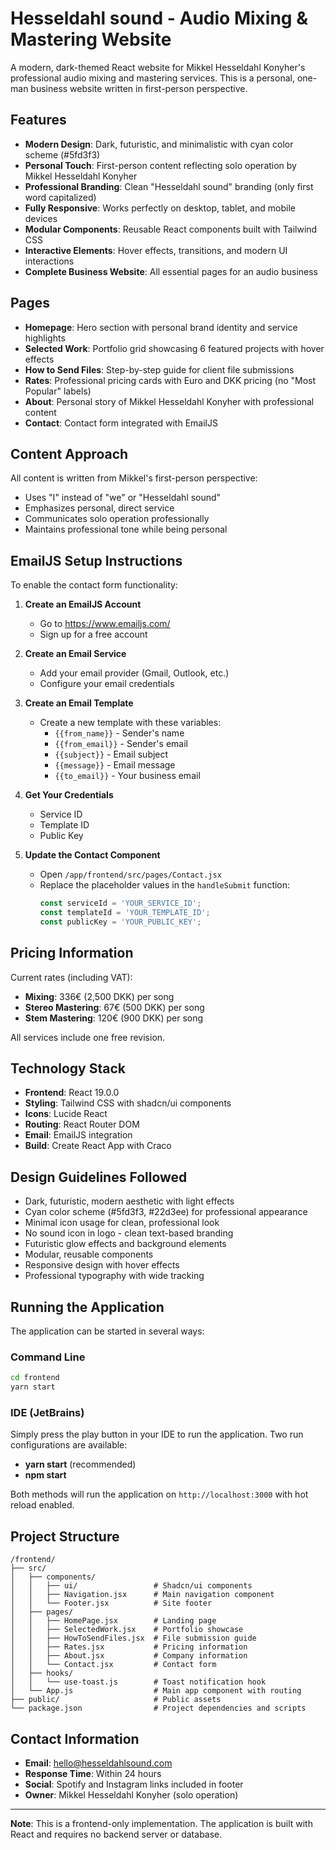 # Hesseldahl sound - Audio Mixing & Mastering Website

A modern, dark-themed React website for Mikkel Hesseldahl Konyher's professional audio mixing and mastering services. This is a personal, one-man business website written in first-person perspective.

## Features

- **Modern Design**: Dark, futuristic, and minimalistic with cyan color scheme (#5fd3f3)
- **Personal Touch**: First-person content reflecting solo operation by Mikkel Hesseldahl Konyher
- **Professional Branding**: Clean "Hesseldahl sound" branding (only first word capitalized)
- **Fully Responsive**: Works perfectly on desktop, tablet, and mobile devices
- **Modular Components**: Reusable React components built with Tailwind CSS
- **Interactive Elements**: Hover effects, transitions, and modern UI interactions
- **Complete Business Website**: All essential pages for an audio business

## Pages

- **Homepage**: Hero section with personal brand identity and service highlights
- **Selected Work**: Portfolio grid showcasing 6 featured projects with hover effects
- **How to Send Files**: Step-by-step guide for client file submissions
- **Rates**: Professional pricing cards with Euro and DKK pricing (no "Most Popular" labels)
- **About**: Personal story of Mikkel Hesseldahl Konyher with professional content
- **Contact**: Contact form integrated with EmailJS

## Content Approach

All content is written from Mikkel's first-person perspective:
- Uses "I" instead of "we" or "Hesseldahl sound"
- Emphasizes personal, direct service
- Communicates solo operation professionally
- Maintains professional tone while being personal

## EmailJS Setup Instructions

To enable the contact form functionality:

1. **Create an EmailJS Account**
   - Go to https://www.emailjs.com/
   - Sign up for a free account

2. **Create an Email Service**
   - Add your email provider (Gmail, Outlook, etc.)
   - Configure your email credentials

3. **Create an Email Template**
   - Create a new template with these variables:
     - `{{from_name}}` - Sender's name
     - `{{from_email}}` - Sender's email
     - `{{subject}}` - Email subject
     - `{{message}}` - Email message
     - `{{to_email}}` - Your business email

4. **Get Your Credentials**
   - Service ID
   - Template ID
   - Public Key

5. **Update the Contact Component**
   - Open `/app/frontend/src/pages/Contact.jsx`
   - Replace the placeholder values in the `handleSubmit` function:
     ```javascript
     const serviceId = 'YOUR_SERVICE_ID';
     const templateId = 'YOUR_TEMPLATE_ID';
     const publicKey = 'YOUR_PUBLIC_KEY';
     ```

## Pricing Information

Current rates (including VAT):
- **Mixing**: 336€ (2,500 DKK) per song
- **Stereo Mastering**: 67€ (500 DKK) per song  
- **Stem Mastering**: 120€ (900 DKK) per song

All services include one free revision.

## Technology Stack

- **Frontend**: React 19.0.0
- **Styling**: Tailwind CSS with shadcn/ui components
- **Icons**: Lucide React
- **Routing**: React Router DOM
- **Email**: EmailJS integration
- **Build**: Create React App with Craco

## Design Guidelines Followed

- Dark, futuristic, modern aesthetic with light effects
- Cyan color scheme (#5fd3f3, #22d3ee) for professional appearance
- Minimal icon usage for clean, professional look
- No sound icon in logo - clean text-based branding
- Futuristic glow effects and background elements
- Modular, reusable components
- Responsive design with hover effects
- Professional typography with wide tracking

## Running the Application

The application can be started in several ways:

### Command Line
```bash
cd frontend
yarn start
```

### IDE (JetBrains)
Simply press the play button in your IDE to run the application. Two run configurations are available:
- **yarn start** (recommended)
- **npm start**

Both methods will run the application on `http://localhost:3000` with hot reload enabled.

## Project Structure

```
/frontend/
├── src/
│   ├── components/
│   │   ├── ui/                 # Shadcn/ui components
│   │   ├── Navigation.jsx      # Main navigation component
│   │   └── Footer.jsx          # Site footer
│   ├── pages/
│   │   ├── HomePage.jsx        # Landing page
│   │   ├── SelectedWork.jsx    # Portfolio showcase
│   │   ├── HowToSendFiles.jsx  # File submission guide
│   │   ├── Rates.jsx           # Pricing information
│   │   ├── About.jsx           # Company information
│   │   └── Contact.jsx         # Contact form
│   ├── hooks/
│   │   └── use-toast.js        # Toast notification hook
│   └── App.js                  # Main app component with routing
├── public/                     # Public assets
└── package.json                # Project dependencies and scripts
```

## Contact Information

- **Email**: hello@hesseldahlsound.com
- **Response Time**: Within 24 hours
- **Social**: Spotify and Instagram links included in footer
- **Owner**: Mikkel Hesseldahl Konyher (solo operation)

---

**Note**: This is a frontend-only implementation. The application is built with React and requires no backend server or database.
